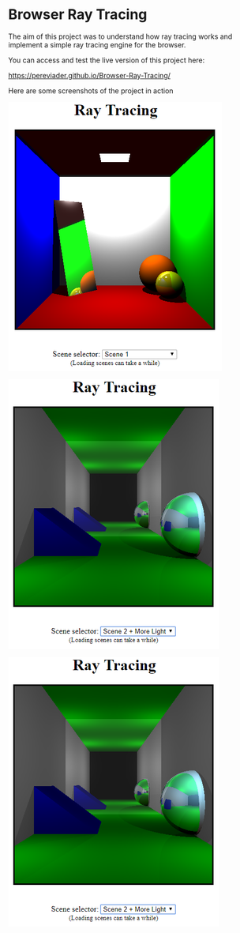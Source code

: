 # Browser Ray Tracing 

The aim of this project was to understand how ray tracing works and implement a simple ray tracing engine for the browser.

You can access and test the live version of this project here:

https://pereviader.github.io/Browser-Ray-Tracing/

Here are some screenshots of the project in action

![Ray Tracing 1](https://github.com/PereViader/Browser-Ray-Tracing/blob/master/docs/img/ray_tracing1.png)

![Ray Tracing 2](https://github.com/PereViader/Browser-Ray-Tracing/blob/master/docs/img/ray_tracing2.png)

![Ray Tracing 3](https://github.com/PereViader/Browser-Ray-Tracing/blob/master/docs/img/ray_tracing2.png)

